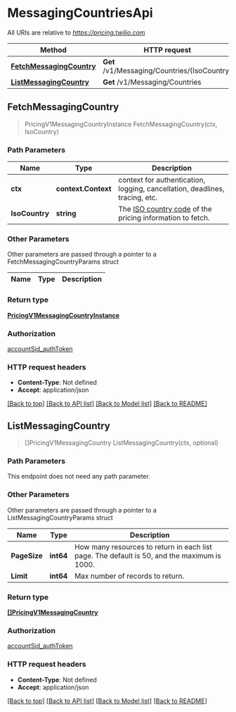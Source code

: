 # MessagingCountriesApi

All URIs are relative to *https://pricing.twilio.com*

Method | HTTP request | Description
------------- | ------------- | -------------
[**FetchMessagingCountry**](MessagingCountriesApi.md#FetchMessagingCountry) | **Get** /v1/Messaging/Countries/{IsoCountry} | 
[**ListMessagingCountry**](MessagingCountriesApi.md#ListMessagingCountry) | **Get** /v1/Messaging/Countries | 



## FetchMessagingCountry

> PricingV1MessagingCountryInstance FetchMessagingCountry(ctx, IsoCountry)





### Path Parameters


Name | Type | Description
------------- | ------------- | -------------
**ctx** | **context.Context** | context for authentication, logging, cancellation, deadlines, tracing, etc.
**IsoCountry** | **string** | The [ISO country code](http://en.wikipedia.org/wiki/ISO_3166-1_alpha-2) of the pricing information to fetch.

### Other Parameters

Other parameters are passed through a pointer to a FetchMessagingCountryParams struct


Name | Type | Description
------------- | ------------- | -------------

### Return type

[**PricingV1MessagingCountryInstance**](PricingV1MessagingCountryInstance.md)

### Authorization

[accountSid_authToken](../README.md#accountSid_authToken)

### HTTP request headers

- **Content-Type**: Not defined
- **Accept**: application/json

[[Back to top]](#) [[Back to API list]](../README.md#documentation-for-api-endpoints)
[[Back to Model list]](../README.md#documentation-for-models)
[[Back to README]](../README.md)


## ListMessagingCountry

> []PricingV1MessagingCountry ListMessagingCountry(ctx, optional)





### Path Parameters

This endpoint does not need any path parameter.

### Other Parameters

Other parameters are passed through a pointer to a ListMessagingCountryParams struct


Name | Type | Description
------------- | ------------- | -------------
**PageSize** | **int64** | How many resources to return in each list page. The default is 50, and the maximum is 1000.
**Limit** | **int64** | Max number of records to return.

### Return type

[**[]PricingV1MessagingCountry**](PricingV1MessagingCountry.md)

### Authorization

[accountSid_authToken](../README.md#accountSid_authToken)

### HTTP request headers

- **Content-Type**: Not defined
- **Accept**: application/json

[[Back to top]](#) [[Back to API list]](../README.md#documentation-for-api-endpoints)
[[Back to Model list]](../README.md#documentation-for-models)
[[Back to README]](../README.md)


